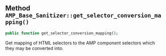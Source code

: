 ## Method `AMP_Base_Sanitizer::get_selector_conversion_mapping()`

```php
public function get_selector_conversion_mapping();
```

Get mapping of HTML selectors to the AMP component selectors which they may be converted into.

